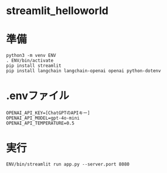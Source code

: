 # streamlit_helloworld

# 準備
```
python3 -m venv ENV
. ENV/bin/activate
pip install streamlit
pip install langchain langchain-openai openai python-dotenv
```

# .envファイル
```
OPENAI_API_KEY=[ChatGPTのAPIキー]
OPENAI_API_MODEL=gpt-4o-mini
OPENAI_API_TEMPERATURE=0.5
```

# 実行
```
ENV/bin/streamlit run app.py --server.port 8080
```
